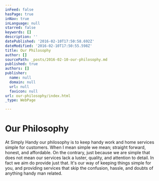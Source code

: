 ```yaml
---
inFeed: false
hasPage: true
inNav: true
inLanguage: null
starred: false
keywords: []
description: ''
datePublished: '2016-02-10T17:50:58.692Z'
dateModified: '2016-02-10T17:50:55.598Z'
title: Our Philosophy
author: []
sourcePath: _posts/2016-02-10-our-philosophy.md
published: true
authors: []
publisher:
  name: null
  domain: null
  url: null
  favicon: null
url: our-philosophy/index.html
_type: WebPage

---
```

# Our Philosophy

At Simply Handy our philosophy is to keep handy work and home services simple for customers. When I mean simple we mean; straight forward, honest, and affordable. On the contrary, just because we are simple that does not mean our services lack a luster, quality, and attention to detail. In fact we aim do provide just that. It's our way of keeping things simple for you, and providing services that skip the confusion, hassle, and doubts of anything handy man related.